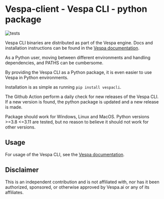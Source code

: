 # Vespa-client - Vespa CLI - python package

![tests](https://github.com/thomasht86/vespa-client/actions/workflows/cross_platform_tests.yml/badge.svg)

Vespa CLI binaries are distributed as part of the Vespa engine. Docs and installation instructions can be found in the [Vespa documentation](https://docs.vespa.ai/en/vespa-cli.html).

As a Python user, moving between different environments and handling dependencies, and PATHS can be cumbersome.

By providing the Vespa CLI as a Python package, it is even easier to use Vespa in Python environments.

Installation is as simple as running `pip install vespacli`.

The Github Action perform a daily check for new releases of the Vespa CLI. If a new version is found, the python package is updated and a new release is made.

Package should work for Windows, Linux and MacOS.
Python versions >=3.8 <=3.11 are tested, but no reason to believe it should not work for other versions. 

## Usage

For usage of the Vespa CLI, see the [Vespa documentation](https://docs.vespa.ai/en/vespa-cli.html).

## Disclaimer

This is an independent contribution and is not affiliated with, nor has it been authorized, sponsored, or otherwise approved by Vespa.ai or any of its affiliates.